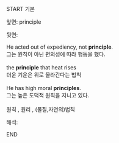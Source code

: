 START
기본

앞면:
principle


뒷면:
<div>He acted out of expediency, not <strong>principle</strong>. </div><div>그는 원칙이 아닌 편의성에 따라 행동을 했다.<br><br><div>the <strong>principle</strong> that heat rises </div><div>더운 기운은 위로 올라간다는 법칙<br><br><div>He has high moral <b>principles</b>. </div><div>그는 높은 도덕적 원칙을 지니고 있다.</div><br>원칙 , 원리 , (물질,자연의)법칙</div></div>


해석:

END